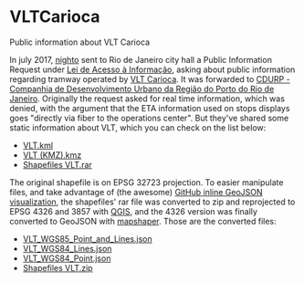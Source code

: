 # VLTCarioca
Public information about VLT Carioca

In july 2017, [nighto](http://github.com/nighto) sent to Rio de Janeiro city hall a Public Information Request under [Lei de Acesso à Informação](http://www.planalto.gov.br/ccivil_03/_ato2011-2014/2011/lei/l12527.htm), asking about public information regarding tramway operated by [VLT Carioca](http://vltrio.rio/). It was forwarded to [CDURP - Companhia de Desenvolvimento Urbano da Região do Porto do Rio de Janeiro](http://cdurp.com.br/). Originally the request asked for real time information, which was denied, with the argument that the ETA information used on stops displays goes "directly via fiber to the operations center". But they've shared some static information about VLT, which you can check on the list below:

* [VLT.kml](https://github.com/nighto/VLTCarioca/blob/master/VLT.kml)
* [VLT (KMZ).kmz](https://github.com/nighto/VLTCarioca/blob/master/VLT%20(KMZ).kmz)
* [Shapefiles VLT.rar](https://github.com/nighto/VLTCarioca/blob/master/Shapefiles%20VLT.rar)

The original shapefile is on EPSG 32723 projection. To easier manipulate files, and take advantage of (the awesome) [GitHub inline GeoJSON visualization](https://help.github.com/articles/mapping-geojson-files-on-github/), the shapefiles' rar file was converted to zip and reprojected to EPSG 4326 and 3857 with [QGIS](http://qgis.org), and the 4326 version was finally converted to GeoJSON with [mapshaper](http://mapshaper.org/). Those are the converted files:

* [VLT_WGS85_Point_and_Lines.json](https://github.com/nighto/VLTCarioca/blob/master/VLT_WGS84_Point_and_Lines_4326.json)
* [VLT_WGS84_Lines.json](https://github.com/nighto/VLTCarioca/blob/master/VLT_WGS84_Lines.json)
* [VLT_WGS84_Point.json](https://github.com/nighto/VLTCarioca/blob/master/VLT_WGS84_Point.json)
* [Shapefiles VLT.zip](https://github.com/nighto/VLTCarioca/blob/master/Shapefiles%20VLT.zip)
